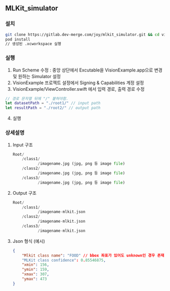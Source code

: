 ## MLKit_simulator
### 설치
``` bash
git clone https://gitlab.dev-merge.com/joy/mlkit_simulator.git && cd vision
pod install 
// 생성된 .xcworkspace 실행
```
### 실행
   1. Run Scheme 수정
   : 중앙 상단에서 Excutable을 VisionExample.app으로 변경 및 원하는 Simulator 설정
   2. VisionExample 프로젝트 설정에서 Signing & Capabilities 계정 설정
   3. VisionExample/ViewController.swift 에서 입력 경로, 출력 경로 수정
   ``` swift
   // 경로 문자열 뒤에 "/" 붙혀야함.
   let datasetPath = "./root1/" // input path        
   let resultPath = "./root2/" // output path
   ```
   4. 실행
### 상세설명
1. Input 구조
    ``` python
    Root/
        /class1/
               /imagename.jpg (jpg, png 등 image file)
        /class2/
               /imagename.jpg (jpg, png 등 image file)
        /class3/
               /imagename.jpg (jpg, png 등 image file)
    ```
2. Output 구조
    ``` python
    Root/
        /class1/
               /imagename-mlkit.json
        /class2/
               /imagename-mlkit.json
        /class3/
               /imagename-mlkit.json
    ```
3. Json 형식 (예시)
    ``` json
    {
	    "Mlkit class name": "FOOD" // bbox 좌표가 있어도 unknown인 경우 존재
	    "MLKit class confidence": 0.85546875,
	    "xmin": 156,
	    "ymin": 159,
	    "xmax": 307,
	    "ymax": 473
    }
    ```
